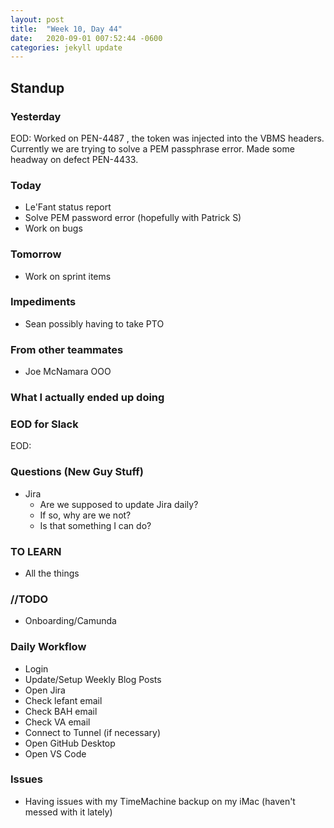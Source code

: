```yaml
---
layout: post
title:  "Week 10, Day 44"
date:   2020-09-01 007:52:44 -0600
categories: jekyll update
---
```


## Standup

### Yesterday
EOD: Worked on PEN-4487 , the token was injected into the VBMS headers. Currently we are trying to solve a PEM passphrase error. Made some headway on defect PEN-4433.

### Today
* Le'Fant status report
* Solve PEM password error (hopefully with Patrick S)
* Work on bugs

### Tomorrow
* Work on sprint items

### Impediments
* Sean possibly having to take PTO

### From other teammates
* Joe McNamara OOO

### What I actually ended up doing


### EOD for Slack
EOD: 

### Questions (New Guy Stuff)
* Jira
  * Are we supposed to update Jira daily?
  * If so, why are we not?
  * Is that something I can do?

### TO LEARN
* All the things
  
### //TODO
* Onboarding/Camunda

### Daily Workflow
* Login
* Update/Setup Weekly Blog Posts
* Open Jira
* Check lefant email
* Check BAH email
* Check VA email
* Connect to Tunnel (if necessary)
* Open GitHub Desktop
* Open VS Code
  
### Issues
* Having issues with my TimeMachine backup on my iMac (haven't messed with it lately)
